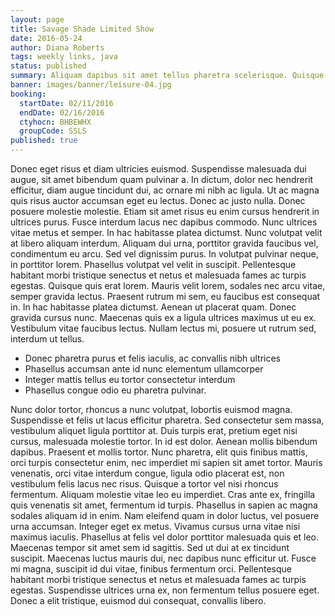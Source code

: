 ```yaml
---
layout: page
title: Savage Shade Limited Show
date: 2016-05-24
author: Diana Roberts
tags: weekly links, java
status: published
summary: Aliquam dapibus sit amet tellus pharetra scelerisque. Quisque libero nibh.
banner: images/banner/leisure-04.jpg
booking:
  startDate: 02/11/2016
  endDate: 02/16/2016
  ctyhocn: BHBEWHX
  groupCode: SSLS
published: true
---
```

Donec eget risus et diam ultricies euismod. Suspendisse malesuada dui augue, sit amet bibendum quam pulvinar a. In dictum, dolor nec hendrerit efficitur, diam augue tincidunt dui, ac ornare mi nibh ac ligula. Ut ac magna quis risus auctor accumsan eget eu lectus. Donec ac justo nulla. Donec posuere molestie molestie. Etiam sit amet risus eu enim cursus hendrerit in ultrices purus. Fusce interdum lacus nec dapibus commodo. Nunc ultrices vitae metus et semper. In hac habitasse platea dictumst. Nunc volutpat velit at libero aliquam interdum.
Aliquam dui urna, porttitor gravida faucibus vel, condimentum eu arcu. Sed vel dignissim purus. In volutpat pulvinar neque, in porttitor lorem. Phasellus volutpat vel velit in suscipit. Pellentesque habitant morbi tristique senectus et netus et malesuada fames ac turpis egestas. Quisque quis erat lorem. Mauris velit lorem, sodales nec arcu vitae, semper gravida lectus. Praesent rutrum mi sem, eu faucibus est consequat in. In hac habitasse platea dictumst. Aenean ut placerat quam. Donec gravida cursus nunc. Maecenas quis ex a ligula ultrices maximus ut eu ex. Vestibulum vitae faucibus lectus. Nullam lectus mi, posuere ut rutrum sed, interdum ut tellus.

* Donec pharetra purus et felis iaculis, ac convallis nibh ultrices
* Phasellus accumsan ante id nunc elementum ullamcorper
* Integer mattis tellus eu tortor consectetur interdum
* Phasellus congue odio eu pharetra pulvinar.

Nunc dolor tortor, rhoncus a nunc volutpat, lobortis euismod magna. Suspendisse et felis ut lacus efficitur pharetra. Sed consectetur sem massa, vestibulum aliquet ligula porttitor at. Duis turpis erat, pretium eget nisi cursus, malesuada molestie tortor. In id est dolor. Aenean mollis bibendum dapibus. Praesent et mollis tortor. Nunc pharetra, elit quis finibus mattis, orci turpis consectetur enim, nec imperdiet mi sapien sit amet tortor. Mauris venenatis, orci vitae interdum congue, ligula odio placerat est, non vestibulum felis lacus nec risus.
Quisque a tortor vel nisi rhoncus fermentum. Aliquam molestie vitae leo eu imperdiet. Cras ante ex, fringilla quis venenatis sit amet, fermentum id turpis. Phasellus in sapien ac magna sodales aliquam id in enim. Nam eleifend quam in dolor luctus, vel posuere urna accumsan. Integer eget ex metus. Vivamus cursus urna vitae nisi maximus iaculis. Phasellus at felis vel dolor porttitor malesuada quis et leo. Maecenas tempor sit amet sem id sagittis. Sed ut dui at ex tincidunt suscipit. Maecenas luctus mauris dui, nec dapibus nunc efficitur ut. Fusce mi magna, suscipit id dui vitae, finibus fermentum orci. Pellentesque habitant morbi tristique senectus et netus et malesuada fames ac turpis egestas. Suspendisse ultrices urna ex, non fermentum tellus posuere eget. Donec a elit tristique, euismod dui consequat, convallis libero.
